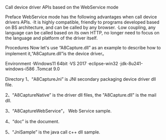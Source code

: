 Call device driver APIs based on the WebService mode

Preface
WebService mode has the following advantages when call device drivers APIs.
·It is highly compatible, friendly to programs developed based on BS architecture, and can be called by any browser.
·Low coupling, any language can be called based on its own HTTP, no longer need to focus on the language and platform of the driver itself.

Procedures
Now let's use “A8Capture.dll” as an example to describe how to implement it,“A8Capture.dll”is the device driver。

Environment
·Windows11 64bit
·VS 2017
·eclipse-win32
·jdk-8u241-windows-i586
.Tomcat 9.0

Directory
1、“A8CaptureJni” is JNI secondary packaging device driver dll file.

2、“A8CaptureNative” is the driver dll files, the "A8Capture.dll" is the mail dll.

3、“A8CaptureWebService”， Web Service sample.

4、“doc” is the document.

5、“JniSample” is the java call c++ dll sample.
